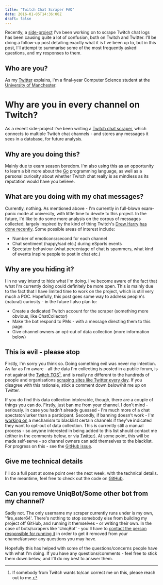 ```yaml
---
title: "Twitch Chat Scraper FAQ"
date: 2016-01-05T14:36:00Z
draft: false
---
```


Recently, a [side-project](https://github.com/FireEater64/twitch-chat-scraper) I've been working on to scrape Twitch chat logs has been causing quite a lot of confusion, both on Twitch and Twitter. I'll be doing a follow-up post detailing exactly what it is I've been up to, but in this post, I'll attempt to summarise some of the most frequently asked questions, and my responses to them.

## Who are you?
As my [Twitter](https://twitter.com/Fire_Eater64) explains, I'm a final-year Computer Science student at the [University of Manchester](http://www.manchester.ac.uk/).

# Why are you in every channel on Twitch?
As a recent side-project I've been writing a [Twitch chat scraper](https://github.com/FireEater64/twitch-chat-scraper), which connects to multiple Twitch chat channels - and stores any messages it sees in a database, for future analysis.

## Why are you doing this?
Mainly due to exam season boredom. I'm also using this as an opportunity to learn a bit more about the [Go](https://golang.org/) programming language, as well as a personal curiosity about whether Twitch chat really is as mindless as its reputation would have you believe.

## What are you doing with my chat messages?
Currently, nothing. As mentioned above - I'm currently in full-blown exam-panic mode at university, with little time to devote to this project. In the future, I'd like to do some more analysis on the corpus of messages collected, largely inspired by the kind of thing Twitch's [Drew Harry](https://twitter.com/drewwww) [has done recently](https://www.youtube.com/watch?v=1OPqjDcXh5g). Some possible areas of interest include:

- Number of emoticons/second for each channel
- Chat sentiment (happy/sad etc.) during eSports events
- Spectator behaviour (what percentage of chat is spammers, what kind of events inspire people to post in chat etc.)

## Why are you hiding it?
I in no way intend to hide what I'm doing. I've become aware of the fact that what I'm currently doing could definitely be more open. This is mainly due to the fact that I have limited time to work on the project, which is still very much a POC. Hopefully, this post goes some way to address people's (natural) curiosity - in the future I also plan to:

- Create a dedicated Twitch account for the scraper (something more obvious, like ChatCollector)
- Make the bot respond to PMs - with a message directing them to this page.
- Give channel owners an opt-out of data collection (more information below)

## This is evil - please stop
Firstly, I'm sorry you think so. Doing something evil was never my intention. As far as I'm aware - all the data I'm collecting is posted in a public forum, is not against the [Twitch TOS](http://www.twitch.tv/user/legal)[^n], and is really no different to the hundreds of people and organisations [scraping sites like Twitter every day](http://knightlab.northwestern.edu/2014/03/15/a-beginners-guide-to-collecting-twitter-data-and-a-bit-of-web-scraping/). If you disagree with this rationale, stick a comment down below/hit me up on Twitter.

If you do find this data collection intolerable, though, there are a couple of things you can do. Firstly, just ban me from your channel. I don't mind - seriously. In case you hadn't already guessed - I'm much more of a chat spectator/lurker than a participant. Secondly, if banning doesn't work - I'm [working on](https://github.com/FireEater64/twitch-chat-scraper/issues/2) a mechanism to blacklist certain channels if they've indicated they want to opt-out of data collection. This is currently still a manual process - so anyone interested in being added to this list should contact me (either in the comments below, or via [Twitter](https://twitter.com/Fire_Eater64)). At some point, this will be made self-serve - so channel owners can add themselves to the blacklist. For progress on this - see the [GitHub issue](https://github.com/FireEater64/twitch-chat-scraper/issues/2).

## Give me technical details
I'll do a full post at some point over the next week, with the technical details. In the meantime, feel free to check out the code on [GitHub](https://github.com/FireEater64/twitch-chat-scraper).

## Can you remove UniqBot/Some other bot from my channel?
Sadly not. The only username my scraper currently runs under is my own, 'fire_eater64'. There's nothing to stop somebody else from building my project off GitHub, and running it themselves - or writing their own. In the case of bots/scrapers like 'UniqBot' - you'll have to [contact the person responsible for running it](https://twitter.com/UniquePassive/status/695343645898076162) in order to get it removed from your channel/answer any questions you may have.

Hopefully this has helped with some of the questions/concerns people have with what I'm doing. If you have any questions/comments - feel free to stick them down below, and I'll do my best to answer them.

[^n]: If somebody from Twitch wants to/can correct me on this, please reach out to me.
